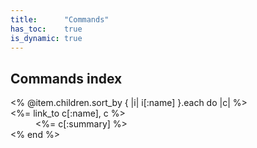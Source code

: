 ```yaml
---
title:      "Commands"
has_toc:    true
is_dynamic: true
---
```


<h2>Commands index</h2>

<dl>
<% @item.children.sort_by { |i| i[:name] }.each do |c| %>
	<dt><%= link_to c[:name], c %></dt>
	<dd><%= c[:summary] %></dd>
<% end %>
</dl>
